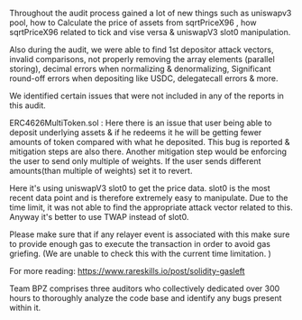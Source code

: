 Throughout the audit process gained a lot of new things such as uniswapv3 pool, how to Calculate the price of assets from
sqrtPriceX96 , how  sqrtPriceX96 related to tick and vise versa & uniswapV3 slot0 manipulation.

Also during the audit, we were able to find 1st depositor attack vectors, invalid comparisons, not properly removing the array
elements (parallel storing), decimal errors when normalizing & denormalizing, Significant round-off errors when depositing like
USDC, delegatecall errors & more. 

 We identified certain issues that were not included in any of the reports in this audit. 

ERC4626MultiToken.sol : Here there is an issue that user being able to deposit underlying assets & if he redeems it he will be
getting fewer amounts of token compared with what he deposited. This bug is reported & mitigation steps are also there. Another
mitigation step would be enforcing the user to send only multiple of weights. If the user sends different amounts(than multiple of
weights) set it to revert.

Here it's using uniswapV3 slot0 to get the price data.  slot0 is the most recent data point and is therefore extremely easy to
manipulate. Due to the time limit, it was not able to find the appropriate attack vector related to this. Anyway it's better to use
TWAP instead of slot0. 

Please make sure that if any relayer event is associated with this make sure to provide enough gas to execute the transaction in
order to avoid gas griefing. (We are unable to check this with the current time limitation. )

For more reading: https://www.rareskills.io/post/solidity-gasleft

Team BPZ comprises three auditors who collectively dedicated over 300 hours to thoroughly analyze the code base and identify any
bugs present within it.



